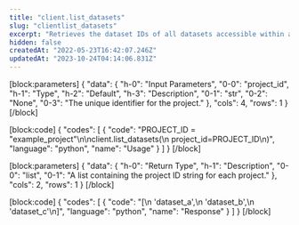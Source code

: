 ```yaml
---
title: "client.list_datasets"
slug: "clientlist_datasets"
excerpt: "Retrieves the dataset IDs of all datasets accessible within a project."
hidden: false
createdAt: "2022-05-23T16:42:07.246Z"
updatedAt: "2023-10-24T04:14:06.831Z"
---
```

[block:parameters]
{
  "data": {
    "h-0": "Input Parameters",
    "0-0": "project_id",
    "h-1": "Type",
    "h-2": "Default",
    "h-3": "Description",
    "0-1": "str",
    "0-2": "None",
    "0-3": "The unique identifier for the project."
  },
  "cols": 4,
  "rows": 1
}
[/block]

[block:code]
{
  "codes": [
    {
      "code": "PROJECT_ID = \"example_project\"\n\nclient.list_datasets(\n    project_id=PROJECT_ID\n)",
      "language": "python",
      "name": "Usage"
    }
  ]
}
[/block]

[block:parameters]
{
  "data": {
    "h-0": "Return Type",
    "h-1": "Description",
    "0-0": "list",
    "0-1": "A list containing the project ID string for each project."
  },
  "cols": 2,
  "rows": 1
}
[/block]

[block:code]
{
  "codes": [
    {
      "code": "[\n    'dataset_a',\n    'dataset_b',\n    'dataset_c'\n]",
      "language": "python",
      "name": "Response"
    }
  ]
}
[/block]
